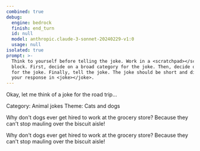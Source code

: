 ```yaml
---
combined: true
debug:
  engine: bedrock
  finish: end_turn
  id: null
  model: anthropic.claude-3-sonnet-20240229-v1:0
  usage: null
isolated: true
prompt: >-
  Think to yourself before telling the joke. Work in a <scratchpad></scratchpad>
  block. First, decide on a broad category for the joke. Then, decide on a theme
  for the joke. Finally, tell the joke. The joke should be short and direct. Put
  your response in <joke></joke>.
---
```

Okay, let me think of a joke for the road trip...

<scratchpad>
Category: Animal jokes
Theme: Cats and dogs

Why don't dogs ever get hired to work at the grocery store?
Because they can't stop mauling over the biscuit aisle!
</scratchpad>

<joke>
Why don't dogs ever get hired to work at the grocery store? Because they can't stop mauling over the biscuit aisle!
</joke>